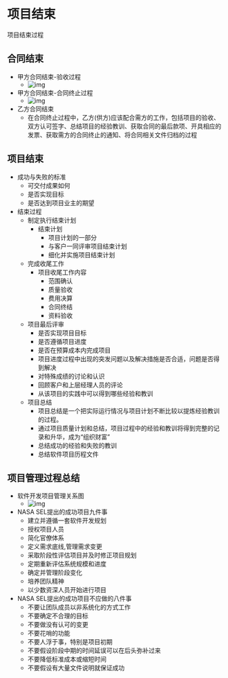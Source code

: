 # 项目结束

项目结束过程

## 合同结束

- 甲方合同结束-验收过程
  - ![img](https://img1.zlogs.net/20/20200117222300.png)
- 甲方合同结束-合同终止过程
  - ![img](https://img1.zlogs.net/20/20200117222301.png)
- 乙方合同结束
  - 在合同终止过程中，乙方(供方)应该配合需方的工作，包括项目的验收、双方认可签字、总结项目的经验教训、获取合同的最后款项、开具相应的发票、获取需方的合同终止的通知、将合同相关文件归档的过程 

## 项目结束

- 成功与失败的标准
  - 可交付成果如何
  - 是否实现目标
  - 是否达到项目业主的期望
- 结束过程
  - 制定执行结束计划
    - 结束计划
      - 项目计划的一部分
      - 与客户一同评审项目结束计划
      - 细化并实施项目结束计划
  - 完成收尾工作
    - 项目收尾工作内容
      - 范围确认
      - 质量验收
      - 费用决算
      - 合同终结
      - 资料验收
  - 项目最后评审
    - 是否实现项目目标
    - 是否遵循项目进度
    - 是否在预算成本内完成项目
    - 项目进度过程中出现的突发问题以及解决措施是否合适，问题是否得到解决
    - 对特殊成绩的讨论和认识
    - 回顾客户和上层经理人员的评论
    - 从该项目的实践中可以得到哪些经验和教训
  - 项目总结
    - 项目总结是一个把实际运行情况与项目计划不断比较以提炼经验教训的过程。
    - 通过项目质量计划和总结，项目过程中的经验和教训将得到完整的记录和升华，成为“组织财富”
    - 总结成功的经验和失败的教训
    - 总结软件项目历程文件

## 项目管理过程总结

- 软件开发项目管理关系图
  - ![img](https://img1.zlogs.net/20/20200117222302.png)
- NASA SEL提出的成功项目九件事
  - 建立并遵循一套软件开发规划
  - 授权项目人员
  - 简化官僚体系
  - 定义需求底线,管理需求变更
  - 采取阶段性评估项目并及时修正项目规划
  - 定期重新评估系统规模和进度
  - 确定并管理阶段变化
  - 培养团队精神
  - 以少数资深人员开始进行项目
- NASA SEL提出的成功项目不应做的八件事
  - 不要让团队成员以非系统化的方式工作
  - 不要确定不合理的目标
  - 不要做没有认可的变更
  - 不要花哨的功能
  - 不要人浮于事，特别是项目初期
  - 不要假设阶段中期的时间延误可以在后头弥补过来
  - 不要降低标准成本或缩短时间
  - 不要假设有大量文件说明就保证成功